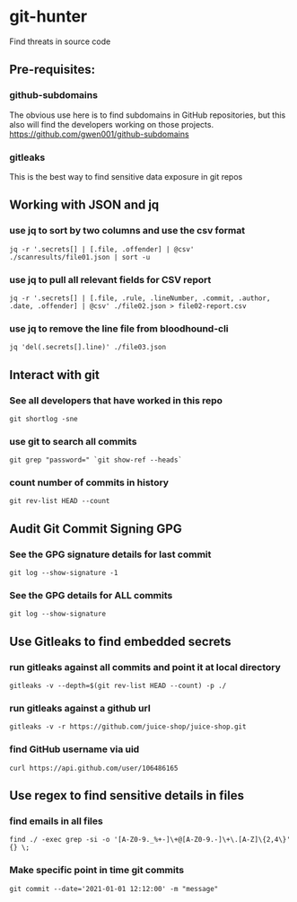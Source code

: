 # git-hunter
Find threats in source code

## Pre-requisites:

### github-subdomains
The obvious use here is to find subdomains in GitHub repositories, but this also will find the developers working on those projects.
https://github.com/gwen001/github-subdomains

### gitleaks
This is the best way to find sensitive data exposure in git repos

## Working with JSON and jq

### use jq to sort by two columns and use the csv format
```jq -r '.secrets[] | [.file, .offender] | @csv' ./scanresults/file01.json | sort -u```

### use jq to pull all relevant fields for CSV report
```jq -r '.secrets[] | [.file, .rule, .lineNumber, .commit, .author, .date, .offender] | @csv' ./file02.json > file02-report.csv```

### use jq to remove the line file from bloodhound-cli
```jq 'del(.secrets[].line)' ./file03.json```

## Interact with git

### See all developers that have worked in this repo
```git shortlog -sne```

### use git to search all commits 
```git grep "password=" `git show-ref --heads` ```

### count number of commits in history
```git rev-list HEAD --count```


## Audit Git Commit Signing GPG

### See the GPG signature details for last commit
```git log --show-signature -1```

### See the GPG details for ALL commits
```git log --show-signature```

## Use Gitleaks to find embedded secrets

### run gitleaks against all commits and point it at local directory
```gitleaks -v --depth=$(git rev-list HEAD --count) -p ./```

### run gitleaks against a github url
```gitleaks -v -r https://github.com/juice-shop/juice-shop.git```

### find GitHub username via uid
```curl https://api.github.com/user/106486165```

## Use regex to find sensitive details in files

### find emails in all files 
```find ./ -exec grep -si -o '[A-Z0-9._%+-]\+@[A-Z0-9.-]\+\.[A-Z]\{2,4\}' {} \;```

### Make specific point in time git commits
```git commit --date='2021-01-01 12:12:00' -m "message"```
